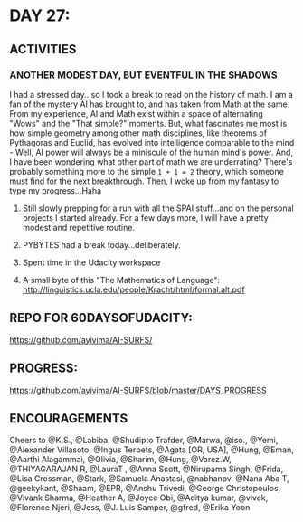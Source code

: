 

DAY 27:
=======

ACTIVITIES
---------------------------------------------------------------------------------------------------------------
### ANOTHER MODEST DAY, BUT EVENTFUL IN THE SHADOWS

I had a stressed day...so I took a break to read on the history of math. I am a fan of the mystery AI has brought to, and has taken from Math at the same. From my experience, AI and Math exist within a space of alternating "Wows" and the "That simple?" moments. But, what fascinates me most is how simple geometry among other math disciplines, like theorems of Pythagoras and Euclid, has evolved into intelligence comparable to the mind - Well, AI power will always be a miniscule of the human mind's power. And, I have been wondering what other part of math we are underrating? There's probably something more to the simple `1 + 1 = 2` theory, which someone must find for the next breakthrough. Then, I woke up from my fantasy to type my progress...Haha


1. Still slowly prepping for a run with all the SPAI stuff...and on the personal projects I started already. For a few days more, I will have a pretty modest and repetitive routine.

2. PYBYTES had a break today...deliberately.

3. Spent time in the Udacity workspace

4. A small byte of this "The Mathematics of Language": http://linguistics.ucla.edu/people/Kracht/html/formal.alt.pdf



REPO FOR 60DAYSOFUDACITY:
-------------------------
https://github.com/ayivima/AI-SURFS/

PROGRESS:
---------
https://github.com/ayivima/AI-SURFS/blob/master/DAYS_PROGRESS

ENCOURAGEMENTS
--------------
Cheers to @K.S., @Labiba, @Shudipto Trafder, @Marwa, @iso., @Yemi, @Alexander Villasoto, @Ingus Terbets, @Agata [OR, USA], @Hung, @Eman, @Aarthi Alagammai, @Olivia, @Sharim, @Hung, @Varez.W, @THIYAGARAJAN R, @LauraT , @Anna Scott, @Nirupama Singh, @Frida, @Lisa Crossman, @Stark, @Samuela Anastasi, @nabhanpv, @Nana Aba T, @geekykant, @Shaam, @EPR, @Anshu Trivedi, @George Christopoulos, @Vivank Sharma, @Heather A, @Joyce Obi, @Aditya kumar, @vivek, @Florence Njeri, @Jess, @J. Luis Samper, @gfred, @Erika Yoon
